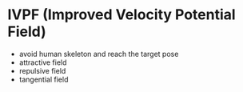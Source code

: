 # IVPF (Improved Velocity Potential Field)
- avoid human skeleton and reach the target pose
- attractive field
- repulsive field
- tangential field
